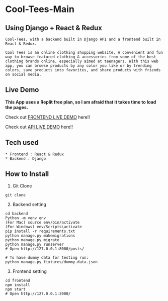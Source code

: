 # Cool-Tees-Main

## Using Django + React & Redux 

```
Cool-Tees, with a backend built in Django API and a frontend built in React & Redux.

Cool Tees is an online clothing shopping website, A convenient and fun way to browse featured clothing & accessories from some of the best clothing brands online, especially aimed at teenagers. With this web app, you can browse products by any color you like or by trending colors, save products into favorites, and share products with friends on social media.
```

## Live Demo

**This App uses a Replit free plan, so I am afraid that it takes time to load the pages.**

Check out [FRONTEND LIVE DEMO](/) here!!

Check out [API LIVE DEMO](/) here!!

## Tech used

```
* Frontend : React & Redux
* Backend : Django
```

## How to Install

1. Git Clone

```
git clone
```

2. Backend setting

```
cd backend
Python -m venv env
(For Mac) source env/bin/activate
(For Windows) env/Scripts\activate
pip install -r requirements.txt
python manage.py makemigrations
python manage.py migrate
python manage.py runserver
# Open http://127.0.0.1:8000/posts/

# To have dummy data for testing run:
python manage.py fixtures/dummy-data.json
```

3. Frontend setting

```
cd frontend
npm install
npm start
# Open http://127.0.0.1:3000/
```
